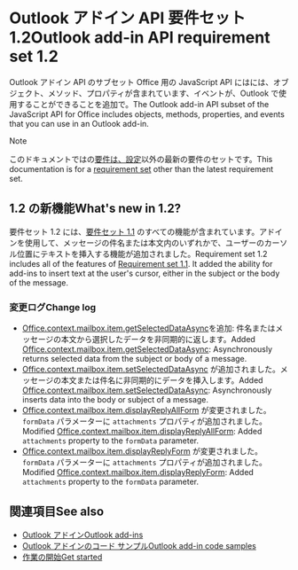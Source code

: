 # <a name="outlook-add-in-api-requirement-set-12"></a><span data-ttu-id="af222-101">Outlook アドイン API 要件セット 1.2</span><span class="sxs-lookup"><span data-stu-id="af222-101">Outlook add-in API requirement set 1.2</span></span>

<span data-ttu-id="af222-102">Outlook アドイン API のサブセット Office 用の JavaScript API にはには、オブジェクト、メソッド、プロパティが含まれています、イベントが、Outlook で使用することができることを追加で。</span><span class="sxs-lookup"><span data-stu-id="af222-102">The Outlook add-in API subset of the JavaScript API for Office includes objects, methods, properties, and events that you can use in an Outlook add-in.</span></span>

> [!NOTE]
> <span data-ttu-id="af222-103">このドキュメントではの[要件は、設定](/javascript/office/requirement-sets/outlook-api-requirement-sets)以外の最新の要件のセットです。</span><span class="sxs-lookup"><span data-stu-id="af222-103">This documentation is for a [requirement set](/javascript/office/requirement-sets/outlook-api-requirement-sets) other than the latest requirement set.</span></span> 

## <a name="whats-new-in-12"></a><span data-ttu-id="af222-104">1.2 の新機能</span><span class="sxs-lookup"><span data-stu-id="af222-104">What's new in 1.2?</span></span>

<span data-ttu-id="af222-p101">要件セット 1.2 には、[要件セット 1.1](../requirement-set-1.1/outlook-requirement-set-1.1.md) のすべての機能が含まれています。アドインを使用して、メッセージの件名または本文内のいずれかで、ユーザーのカーソル位置にテキストを挿入する機能が追加されました。</span><span class="sxs-lookup"><span data-stu-id="af222-p101">Requirement set 1.2 includes all of the features of [Requirement set 1.1](../requirement-set-1.1/outlook-requirement-set-1.1.md). It added the ability for add-ins to insert text at the user's cursor, either in the subject or the body of the message.</span></span>

### <a name="change-log"></a><span data-ttu-id="af222-107">変更ログ</span><span class="sxs-lookup"><span data-stu-id="af222-107">Change log</span></span>

- <span data-ttu-id="af222-108">[Office.context.mailbox.item.getSelectedDataAsync](office.context.mailbox.item.md#getselecteddataasynccoerciontype-options-callback--string)を追加: 件名またはメッセージの本文から選択したデータを非同期的に返します。</span><span class="sxs-lookup"><span data-stu-id="af222-108">Added [Office.context.mailbox.item.getSelectedDataAsync](office.context.mailbox.item.md#getselecteddataasynccoerciontype-options-callback--string): Asynchronously returns selected data from the subject or body of a message.</span></span>
- <span data-ttu-id="af222-109">[Office.context.mailbox.item.setSelectedDataAsync](office.context.mailbox.item.md#setselecteddataasyncdata-options-callback) が追加されました。メッセージの本文または件名に非同期的にデータを挿入します。</span><span class="sxs-lookup"><span data-stu-id="af222-109">Added [Office.context.mailbox.item.setSelectedDataAsync](office.context.mailbox.item.md#setselecteddataasyncdata-options-callback): Asynchronously inserts data into the body or subject of a message.</span></span>
- <span data-ttu-id="af222-110">[Office.context.mailbox.item.displayReplyAllForm](office.context.mailbox.item.md#displayreplyallformformdata) が変更されました。`formData` パラメーターに `attachments` プロパティが追加されました。</span><span class="sxs-lookup"><span data-stu-id="af222-110">Modified [Office.context.mailbox.item.displayReplyAllForm](office.context.mailbox.item.md#displayreplyallformformdata): Added `attachments` property to the `formData` parameter.</span></span>
- <span data-ttu-id="af222-111">[Office.context.mailbox.item.displayReplyForm](office.context.mailbox.item.md#displayreplyformformdata) が変更されました。`formData` パラメーターに `attachments` プロパティが追加されました。</span><span class="sxs-lookup"><span data-stu-id="af222-111">Modified [Office.context.mailbox.item.displayReplyForm](office.context.mailbox.item.md#displayreplyformformdata): Added `attachments` property to the `formData` parameter.</span></span>

## <a name="see-also"></a><span data-ttu-id="af222-112">関連項目</span><span class="sxs-lookup"><span data-stu-id="af222-112">See also</span></span>

- [<span data-ttu-id="af222-113">Outlook アドイン</span><span class="sxs-lookup"><span data-stu-id="af222-113">Outlook add-ins</span></span>](https://docs.microsoft.com/outlook/add-ins/)
- [<span data-ttu-id="af222-114">Outlook アドインのコード サンプル</span><span class="sxs-lookup"><span data-stu-id="af222-114">Outlook add-in code samples</span></span>](https://developer.microsoft.com/outlook/gallery/?filterBy=Outlook,Samples,Add-ins)
- [<span data-ttu-id="af222-115">作業の開始</span><span class="sxs-lookup"><span data-stu-id="af222-115">Get started</span></span>](https://docs.microsoft.com/outlook/add-ins/quick-start)